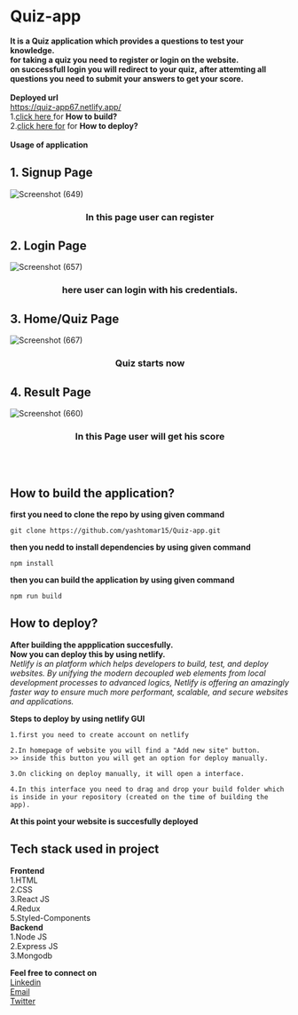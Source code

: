 # Quiz-app

**It is a Quiz application which provides a questions to test your knowledge.**
</br>
**for taking a quiz you need to register or login on the website.**
</br>
**on successfull login you will redirect to your quiz,**
**after attemting all questions you need to submit your answers to get your score.**
</br>
</br>
**Deployed url**
</br>
https://quiz-app67.netlify.app/
</br>
1.<a href="https://github.com/yashtomar15/Quiz-app#how-to-build-the-application">click here </a> for **How to build?**
</br>
2.<a href="https://github.com/yashtomar15/Quiz-app#how-to-deploy">click here for</a> for **How to deploy?**
</br>
</br>
**Usage of application**

## 1. Signup Page ##
![Screenshot (649)](https://user-images.githubusercontent.com/99667382/190874961-d61fc507-8b19-4944-9f29-7c79962049f6.png)
<h3 align="center">In this page user can register</h3> 


## 2. Login Page ##
![Screenshot (657)](https://user-images.githubusercontent.com/99667382/190874998-8f189771-0bec-4288-9194-7e544f1ca675.png)
<h3 align="center">here user can login with his credentials.</h3>


## 3. Home/Quiz Page ##
![Screenshot (667)](https://user-images.githubusercontent.com/99667382/190899277-55153f68-13d3-4206-94ec-75d1c5e055ca.png)
<h3 align="center">Quiz starts now</h3>

## 4. Result Page ##
![Screenshot (660)](https://user-images.githubusercontent.com/99667382/190875545-afc8cd77-efbc-4afd-b863-b04c1964fa3a.png)
<h3 align="center">In this Page user will get his score</h3>

</br>
</br>

## How to build the application? ##

**first you need to clone the repo by using given command** 
```
git clone https://github.com/yashtomar15/Quiz-app.git
```
**then you nedd to install dependencies by using given command**
```
npm install
```
**then you can build the application by using given command**
```
npm run build
```

## How to deploy? ##
**After building the appplication succesfully.**
</br>
**Now you can deploy this by using netlify.**
</br>
*Netlify is an platform which helps developers to build, test, and deploy websites. By unifying the modern decoupled web elements from local development processes to advanced logics, Netlify is offering an amazingly faster way to ensure much more performant, scalable, and secure websites and applications.*

**Steps to deploy by using netlify GUI**
```
1.first you need to create account on netlify
```
```
2.In homepage of website you will find a "Add new site" button.
>> inside this button you will get an option for deploy manually.
```
```
3.On clicking on deploy manually, it will open a interface.
```
```
4.In this interface you need to drag and drop your build folder which is inside in your repository (created on the time of building the app).
```
**At this point your website is succesfully deployed**

## Tech stack used in project ##
**Frontend**
</br>
1.HTML
</br>
2.CSS
</br>
3.React JS
</br>
4.Redux
</br>
5.Styled-Components
</br>
**Backend**
</br>
1.Node JS
</br>
2.Express JS
</br>
3.Mongodb

**Feel free to connect on**
</br>
<a href="https://www.linkedin.com/in/yashtomar15/">Linkedin</a>
</br>
<a href="mailto:tomaryash15@gmail.com">Email</a>
</br>
<a href="https://twitter.com/yashtomar78">Twitter</a>


